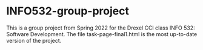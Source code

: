 # INFO532-group-project
This is a group project from Spring 2022 for the Drexel CCI class INFO 532: Software Development.
The file task-page-final1.html is the most up-to-date version of the project.
